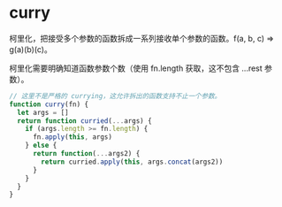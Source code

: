 # curry

柯里化，把接受多个参数的函数拆成一系列接收单个参数的函数。f(a, b, c) => g(a)(b)(c)。

柯里化需要明确知道函数参数个数（使用 fn.length 获取，这不包含 ...rest 参数）。

```js
// 这里不是严格的 currying，这允许拆出的函数支持不止一个参数。
function curry(fn) {
  let args = []
  return function curried(...args) {
    if (args.length >= fn.length) {
      fn.apply(this, args)
    } else {
      return function(...args2) {
        return curried.apply(this, args.concat(args2))
      }
    }
  }
}
```